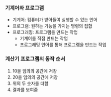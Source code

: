 ### 기계어와 프로그램
- 기계어: 컴퓨터가 받아들여 실행할 수 있는 언어
- 프로그램: 원하는 기능을 가지는 명령의 집합
- 프로그래밍: 프로그램을 만드는 작업
  - 기계어를 직접 만드는 작업
  - 프로그래밍 언어를 통해 프로그램을 만드는 작업

### 계산기 프로그램의 동작 순서
1. 10을 임의의 공간에 저장
2. 20을 임의의 공간에 저장
3. 위의 두 숫자를 더함
4. 결과를 보여줌